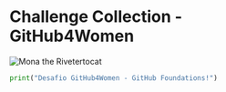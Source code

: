 # Challenge Collection - GitHub4Women

![Mona the Rivetertocat](https://octodex.github.com/images/mona-the-rivetertocat.png)

``` python
print("Desafio GitHub4Women - GitHub Foundations!")
```
